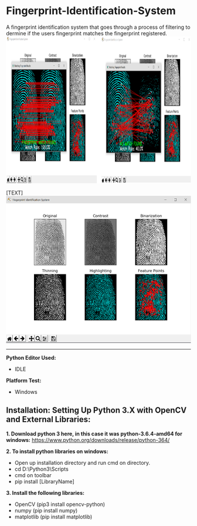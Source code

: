 # Fingerprint-Identification-System
A fingerprint identification system that goes through a process of filtering to dermine if the users fingerprint
matches the fingerprint registered. 
<img src="Screenshots/screen.png"  height="400" />

[TEXT]
<img src="Screenshots/screen3.png"  height="400" />

<hr>

<strong> Python Editor Used:  </strong>
<ul>
 	<li> IDLE </li>
</ul>

<strong> Platform Test:  </strong>
<ul>
 	<li> Windows </li>
</ul>

<h2>Installation: Setting Up Python 3.X with OpenCV and External Libraries:</h2>

<strong>1. Download python 3 here, in this case it was python-3.6.4-amd64 for windows:</strong>
https://www.python.org/downloads/release/python-364/

<strong> 2. To install python libraries on windows: </strong>
<ul>
 	<li> Open up installation directory and run cmd on directory. 	</li>
 	<li> cd D:\Python3\Scripts 	</li>
 	<li> cmd on toolbar 	</li>
 	<li> pip install [LibraryName] 	</li>
</ul>

<strong> 3. Install the following libraries: </strong>
<ul>
 	<li> OpenCV (pip3 install opencv-python) 	</li>
 	<li> numpy (pip install numpy) 	</li>
 	<li> matplotlib (pip install matplotlib) 	</li>
</ul>
